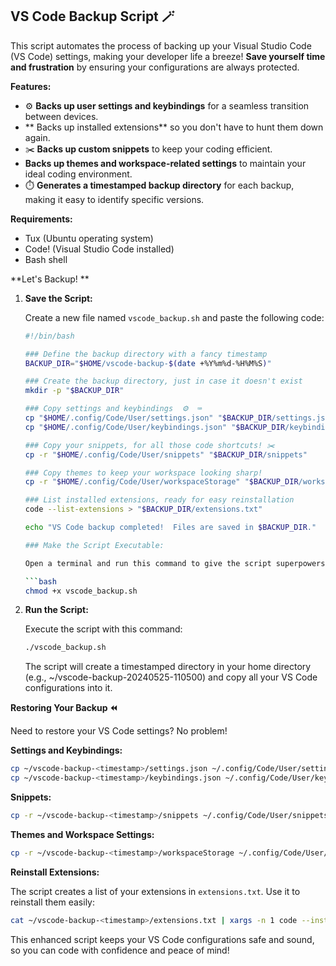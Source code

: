 ## VS Code Backup Script 🪄 

This script automates the process of backing up your Visual Studio Code (VS Code) settings, making your developer life a breeze!  **Save yourself time and frustration** by ensuring your configurations are always protected. 

**Features:**

- ⚙️  **Backs up user settings and keybindings** for a seamless transition between devices.
-  **  Backs up installed extensions** so you don't have to hunt them down again.
- ✂️  **Backs up custom snippets** to keep your coding efficient.
-    **Backs up themes and workspace-related settings** to maintain your ideal coding environment.
-  ⏱️  **Generates a timestamped backup directory** for each backup, making it easy to identify specific versions.

**Requirements:**

- Tux  (Ubuntu operating system)
- Code!  (Visual Studio Code installed)
-  Bash shell

**Let's Backup! **

1. **Save the Script:**

   Create a new file named `vscode_backup.sh` and paste the following code:

   ```bash
   #!/bin/bash

   ### Define the backup directory with a fancy timestamp ️
   BACKUP_DIR="$HOME/vscode-backup-$(date +%Y%m%d-%H%M%S)"

   ### Create the backup directory, just in case it doesn't exist  
   mkdir -p "$BACKUP_DIR"

   ### Copy settings and keybindings  ⚙️  ⌨️
   cp "$HOME/.config/Code/User/settings.json" "$BACKUP_DIR/settings.json"
   cp "$HOME/.config/Code/User/keybindings.json" "$BACKUP_DIR/keybindings.json"

   ### Copy your snippets, for all those code shortcuts! ✂️
   cp -r "$HOME/.config/Code/User/snippets" "$BACKUP_DIR/snippets"

   ### Copy themes to keep your workspace looking sharp!  
   cp -r "$HOME/.config/Code/User/workspaceStorage" "$BACKUP_DIR/workspaceStorage"

   ### List installed extensions, ready for easy reinstallation  
   code --list-extensions > "$BACKUP_DIR/extensions.txt"

   echo "VS Code backup completed!  Files are saved in $BACKUP_DIR."

   ### Make the Script Executable:

   Open a terminal and run this command to give the script superpowers! ⚡

   ```bash
   chmod +x vscode_backup.sh
   ```

2. **Run the Script:**

   Execute the script with this command:

   ```bash
   ./vscode_backup.sh
   ```

   The script will create a timestamped directory in your home directory (e.g., ~/vscode-backup-20240525-110500) and copy all your VS Code configurations into it.

**Restoring Your Backup ⏪**

Need to restore your VS Code settings? No problem! 

**Settings and Keybindings:**

```bash
cp ~/vscode-backup-<timestamp>/settings.json ~/.config/Code/User/settings.json
cp ~/vscode-backup-<timestamp>/keybindings.json ~/.config/Code/User/keybindings.json
```

**Snippets:**

```bash
cp -r ~/vscode-backup-<timestamp>/snippets ~/.config/Code/User/snippets
```

**Themes and Workspace Settings:**

```bash
cp -r ~/vscode-backup-<timestamp>/workspaceStorage ~/.config/Code/User/workspaceStorage
```

**Reinstall Extensions:**

The script creates a list of your extensions in `extensions.txt`. Use it to reinstall them easily:

```bash
cat ~/vscode-backup-<timestamp>/extensions.txt | xargs -n 1 code --install-extension
```

This enhanced script keeps your VS Code configurations safe and sound, so you can code with confidence and peace of mind!  
